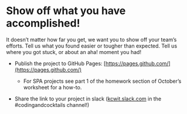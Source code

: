 # Show off what you have accomplished!

It doesn’t matter how far you get, we want you to show off your team’s efforts. Tell us what you found easier or tougher than expected. Tell us where you got stuck, or about an aha! moment you had!

*   Publish the project to GitHub Pages: [https://pages.github.com/](https://pages.github.com/)

    * For SPA projects see part 1 of the homework section of October’s worksheet for a how-to.

*   Share the link to your project in slack ([kcwit.slack.com](http://kcwit.slack.com) in the #codingandcocktails channel!)